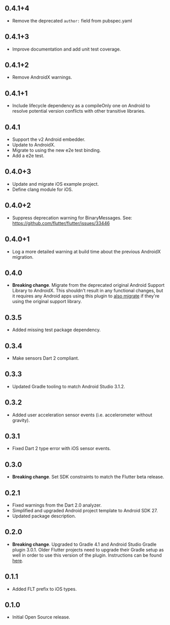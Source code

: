 ## 0.4.1+4

* Remove the deprecated `author:` field from pubspec.yaml

## 0.4.1+3

* Improve documentation and add unit test coverage.

## 0.4.1+2

* Remove AndroidX warnings.

## 0.4.1+1

* Include lifecycle dependency as a compileOnly one on Android to resolve
  potential version conflicts with other transitive libraries.

## 0.4.1

* Support the v2 Android embedder.
* Update to AndroidX.
* Migrate to using the new e2e test binding.
* Add a e2e test.

## 0.4.0+3

* Update and migrate iOS example project.
* Define clang module for iOS.

## 0.4.0+2

* Suppress deprecation warning for BinaryMessages. See: https://github.com/flutter/flutter/issues/33446

## 0.4.0+1

* Log a more detailed warning at build time about the previous AndroidX
  migration.

## 0.4.0

* **Breaking change**. Migrate from the deprecated original Android Support
  Library to AndroidX. This shouldn't result in any functional changes, but it
  requires any Android apps using this plugin to [also
  migrate](https://developer.android.com/jetpack/androidx/migrate) if they're
  using the original support library.

## 0.3.5

* Added missing test package dependency.

## 0.3.4

* Make sensors Dart 2 compliant.

## 0.3.3

* Updated Gradle tooling to match Android Studio 3.1.2.

## 0.3.2

* Added user acceleration sensor events (i.e. accelerometer without gravity).

## 0.3.1

* Fixed Dart 2 type error with iOS sensor events.

## 0.3.0

* **Breaking change**. Set SDK constraints to match the Flutter beta release.

## 0.2.1

* Fixed warnings from the Dart 2.0 analyzer.
* Simplified and upgraded Android project template to Android SDK 27.
* Updated package description.

## 0.2.0

* **Breaking change**. Upgraded to Gradle 4.1 and Android Studio Gradle plugin
  3.0.1. Older Flutter projects need to upgrade their Gradle setup as well in
  order to use this version of the plugin. Instructions can be found
  [here](https://github.com/flutter/flutter/wiki/Updating-Flutter-projects-to-Gradle-4.1-and-Android-Studio-Gradle-plugin-3.0.1).

## 0.1.1

* Added FLT prefix to iOS types.

## 0.1.0

* Initial Open Source release.
